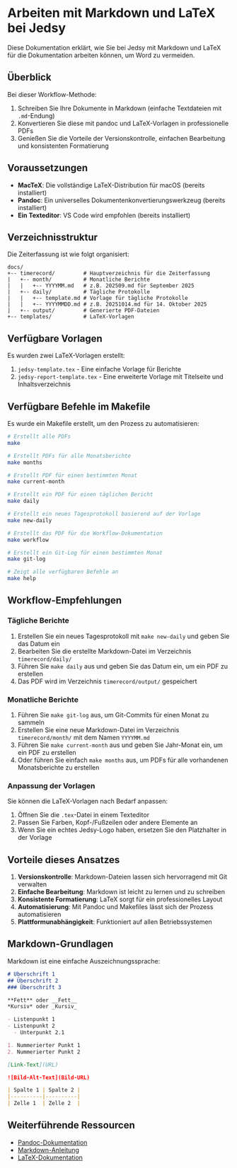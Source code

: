 # Arbeiten mit Markdown und LaTeX bei Jedsy

Diese Dokumentation erklärt, wie Sie bei Jedsy mit Markdown und LaTeX für die Dokumentation arbeiten können, um Word zu vermeiden.

## Überblick

Bei dieser Workflow-Methode:

1. Schreiben Sie Ihre Dokumente in Markdown (einfache Textdateien mit `.md`-Endung)
2. Konvertieren Sie diese mit pandoc und LaTeX-Vorlagen in professionelle PDFs
3. Genießen Sie die Vorteile der Versionskontrolle, einfachen Bearbeitung und konsistenten Formatierung

## Voraussetzungen

- **MacTeX**: Die vollständige LaTeX-Distribution für macOS (bereits installiert)
- **Pandoc**: Ein universelles Dokumentenkonvertierungswerkzeug (bereits installiert)
- **Ein Texteditor**: VS Code wird empfohlen (bereits installiert)

## Verzeichnisstruktur

Die Zeiterfassung ist wie folgt organisiert:

```
docs/
+-- timerecord/         # Hauptverzeichnis für die Zeiterfassung
|   +-- month/          # Monatliche Berichte
|   |   +-- YYYYMM.md   # z.B. 202509.md für September 2025
|   +-- daily/          # Tägliche Protokolle
|   |   +-- template.md # Vorlage für tägliche Protokolle
|   |   +-- YYYYMMDD.md # z.B. 20251014.md für 14. Oktober 2025
|   +-- output/         # Generierte PDF-Dateien
+-- templates/          # LaTeX-Vorlagen
```

## Verfügbare Vorlagen

Es wurden zwei LaTeX-Vorlagen erstellt:

1. `jedsy-template.tex` - Eine einfache Vorlage für Berichte
2. `jedsy-report-template.tex` - Eine erweiterte Vorlage mit Titelseite und Inhaltsverzeichnis

## Verfügbare Befehle im Makefile

Es wurde ein Makefile erstellt, um den Prozess zu automatisieren:

```bash
# Erstellt alle PDFs
make

# Erstellt PDFs für alle Monatsberichte
make months

# Erstellt PDF für einen bestimmten Monat
make current-month

# Erstellt ein PDF für einen täglichen Bericht
make daily

# Erstellt ein neues Tagesprotokoll basierend auf der Vorlage
make new-daily

# Erstellt das PDF für die Workflow-Dokumentation
make workflow

# Erstellt ein Git-Log für einen bestimmten Monat
make git-log

# Zeigt alle verfügbaren Befehle an
make help
```

## Workflow-Empfehlungen

### Tägliche Berichte

1. Erstellen Sie ein neues Tagesprotokoll mit `make new-daily` und geben Sie das Datum ein
2. Bearbeiten Sie die erstellte Markdown-Datei im Verzeichnis `timerecord/daily/`
3. Führen Sie `make daily` aus und geben Sie das Datum ein, um ein PDF zu erstellen
4. Das PDF wird im Verzeichnis `timerecord/output/` gespeichert

### Monatliche Berichte

1. Führen Sie `make git-log` aus, um Git-Commits für einen Monat zu sammeln
2. Erstellen Sie eine neue Markdown-Datei im Verzeichnis `timerecord/month/` mit dem Namen `YYYYMM.md`
3. Führen Sie `make current-month` aus und geben Sie Jahr-Monat ein, um ein PDF zu erstellen
4. Oder führen Sie einfach `make months` aus, um PDFs für alle vorhandenen Monatsberichte zu erstellen

### Anpassung der Vorlagen

Sie können die LaTeX-Vorlagen nach Bedarf anpassen:

1. Öffnen Sie die `.tex`-Datei in einem Texteditor
2. Passen Sie Farben, Kopf-/Fußzeilen oder andere Elemente an
3. Wenn Sie ein echtes Jedsy-Logo haben, ersetzen Sie den Platzhalter in der Vorlage

## Vorteile dieses Ansatzes

1. **Versionskontrolle**: Markdown-Dateien lassen sich hervorragend mit Git verwalten
2. **Einfache Bearbeitung**: Markdown ist leicht zu lernen und zu schreiben
3. **Konsistente Formatierung**: LaTeX sorgt für ein professionelles Layout
4. **Automatisierung**: Mit Pandoc und Makefiles lässt sich der Prozess automatisieren
5. **Plattformunabhängigkeit**: Funktioniert auf allen Betriebssystemen

## Markdown-Grundlagen

Markdown ist eine einfache Auszeichnungssprache:

```markdown
# Überschrift 1
## Überschrift 2
### Überschrift 3

**Fett** oder __Fett__
*Kursiv* oder _Kursiv_

- Listenpunkt 1
- Listenpunkt 2
  - Unterpunkt 2.1

1. Nummerierter Punkt 1
2. Nummerierter Punkt 2

[Link-Text](URL)

![Bild-Alt-Text](Bild-URL)

| Spalte 1 | Spalte 2 |
|----------|----------|
| Zelle 1  | Zelle 2  |
```

## Weiterführende Ressourcen

- [Pandoc-Dokumentation](https://pandoc.org/MANUAL.html)
- [Markdown-Anleitung](https://www.markdownguide.org/)
- [LaTeX-Dokumentation](https://www.latex-project.org/help/documentation/)